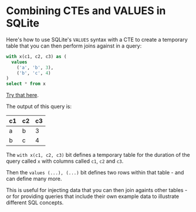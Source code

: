 # Combining CTEs and VALUES in SQLite

Here's how to use SQLite's `VALUES` syntax with a CTE to create a temporary table that you can then perform joins against in a query:

```sql
with x(c1, c2, c3) as (
  values
    ('a', 'b', 3),
    ('b', 'c', 4)
)
select * from x
```
[Try that here](https://latest.datasette.io/fixtures?sql=with+x%28c1%2C+c2%2C+c3%29+as+%28%0D%0A++values%0D%0A++++%28%27a%27%2C+%27b%27%2C+3%29%2C%0D%0A++++%28%27b%27%2C+%27c%27%2C+4%29%0D%0A%29%0D%0Aselect+*+from+x).

The output of this query is:

| c1 | c2 | c3 |
| --- | --- | --- |
| a | b | 3 |
| b | c | 4 |

The `with x(c1, c2, c3)` bit defines a temporary table for the duration of the query called `x` with columns called `c1`, `c2` and `c3`.

Then the `values (...), (...)` bit defines two rows within that table - and can define many more.

This is useful for injecting data that you can then join againts other tables - or for providing queries that include their own example data to illustrate different SQL concepts.
